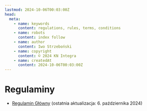 ```yaml
---
lastmod: 2024-10-06T00:03:00Z
head:
  meta:
    - name: keywords
      content: regulations, rules, terms, conditions
    - name: robots
      content: index follow
    - name: author
      content: Iwo Strzeboński
    - name: copyright
      content: © 2024 KN Integra
    - name: createdAt
      content: 2024-10-06T00:03:00Z
---
```


# Regulaminy
- <a href="/docs/2024/Regulamin Główny.pdf" target="_blank">Regulamin Główny</a> (ostatnia aktualizacja: 6. października 2024)

